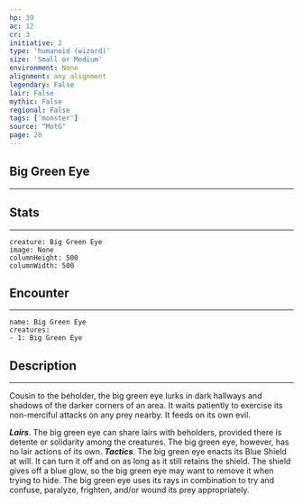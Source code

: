 ```yaml
---
hp: 39
ac: 12
cr: 3
initiative: 2
type: 'humanoid (wizard)'    
size: 'Small or Medium'
environment: None
alignment: any alignment
legendary: False
lair: False
mythic: False
regional: False
tags: ['monster']
source: "MotG"
page: 20
---
```


## Big Green Eye
---



## Stats
---

```statblock
creature: Big Green Eye
image: None
columnHeight: 500
columnWidth: 500
```

## Encounter
---

```encounter-table
name: Big Green Eye
creatures:
- 1: Big Green Eye
```

## Description
---
Cousin to the beholder, the big green eye lurks in dark hallways and shadows of the darker corners of an area. It waits patiently to exercise its non-merciful attacks on any prey nearby. It feeds on its own evil.

**_Lairs_**. The big green eye can share lairs with beholders, provided there is detente or solidarity among the creatures. The big green eye, however, has no lair actions of its own.
**_Tactics_**. The big green eye enacts its Blue Shield at will. It can turn it off and on as long as it still retains the shield. The shield gives off a blue glow, so the big green eye may want to remove it when trying to hide. The big green eye uses its rays in combination to try and confuse, paralyze, frighten, and/or wound its prey appropriately.





